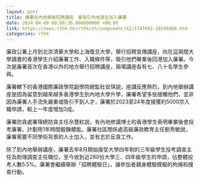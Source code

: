 ```yaml
---
layout: post
title: 廉署在內地舉辦招聘講座　冀吸引內地港生加入廉署
date: 2024-04-08 08:08:36.000000000 +08:00
link: https://news.rthk.hk/rthk/ch/component/k2/1747892-20240408.htm
categories: rthk
---
```


廉政公署上月到北京清華大學和上海復旦大學，舉行招聘宣傳講座，向在這兩間大學讀書的香港學生介紹廉署工作、入職條件等，吸引他們畢業後回港加入廉署。今次是廉署首次在香港以外的地方舉行招聘講座，兩場講座各有七、八十名學生參與。

廉署轄下的香港國際廉政學院副學院總監杜安琪說，座講反應熱烈，到內地舉辦講座是因為留意到越來越多香港學生到內地大學升學，廉署希望多些接觸他們，並非因為廉署人手流失嚴重或吸引不到人才，廉署於2023至24年度接獲約5000宗入職申請，較上一年度增加3成。

廉署防貪處署理總防貪主任佘慧紅說，有內地修讀博士的香港學生表明畢業後會投考廉署，計劃用1年時間鍛鍊體能。廉署社區關係處高級廉政教育主任劉秀敏說，廉署需要不同學術背景的人士加入，並有志於反貪工作。

除了到內地舉辦講座，廉署去年8月開始接受大學四年制的三年級學生投考調查主任及助理調查主任職位，至今收到近280份大學三、四年級學生的申請，佔整體投考人數5.5%。廉署會繼續舉辦「招聘體驗日」，讓參加者親身體驗模擬的拘捕和搜查行動。
